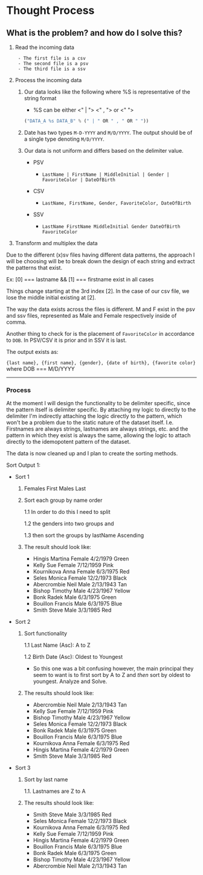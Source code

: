 # Thought Process

## What is the problem? and how do I solve this?

1. Read the incoming data

		- The first file is a csv
		- The second file is a psv
		- The third file is a ssv

2. Process the incoming data
	
	1. Our data looks like the following where %S is representative of the string format
		- %S can be either <" | "> <" , "> or <" "> 
		
		```python
		("DATA_A %s DATA_B" % (" | " OR " , " OR " "))
		```

	2. Date has two types `M-D-YYYY` and `M/D/YYYY`. The output should be of a single type denoting `M/D/YYYY`.


	3. Our data is not uniform and differs based on the delimiter value.

		- PSV
			- `LastName | FirstName | MiddleInitial | Gender | FavoriteColor | DateOfBirth`

		- CSV 
			- `LastName, FirstName, Gender, FavoriteColor, DateOfBirth`

		- SSV
			- `LastName FirstName MiddleInitial Gender DateOfBirth FavoriteColor`

3. Transform and multiplex the data 

Due to the different (x)sv files having different data patterns, the approach I will be choosing will be to break down the design of each string and extract the patterns that exist. 

Ex: [0] === lastname && [1] === firstname exist in all cases

Things change starting at the 3rd index [2]. In the case of our csv file, we lose the middle initial existing at [2]. 

The way the data exists across the files is different. M and F exist in the psv and ssv files, represented as Male and Female respectively inside of comma.

Another thing to check for is the placement of `FavoriteColor` in accordance to `DOB`. In PSV/CSV it is prior and in SSV it is last.

The output exists as:

``{last name}, {first name}, {gender}, {date of birth}, {favorite color}``
where DOB === M/D/YYYY

----

### Process 
At the moment I will design the functionality to be delimiter specific, since the pattern itself is delimiter specific. By attaching my logic to directly to the delimiter I'm indirectly attaching the logic directly to the pattern, which won't be a problem due to the static nature of the dataset itself. I.e. Firstnames are always strings, lastnames are always strings, etc. and the pattern in which they exist is always the same, allowing the logic to attach directly to the idemopotent pattern of the dataset.

The data is now cleaned up and I plan to create the sorting methods. 

Sort Output 1: 
- Sort 1
	1. Females First Males Last
	2. Sort each group by name order

		1.1 In order to do this I need to split

		1.2 the genders into two groups and

		1.3 then sort the groups by lastName Ascending

	3. The result should look like: 
		- Hingis Martina Female 4/2/1979 Green
		- Kelly Sue Female 7/12/1959 Pink
		- Kournikova Anna Female 6/3/1975 Red
		- Seles Monica Female 12/2/1973 Black
		- Abercrombie Neil Male 2/13/1943 Tan
		- Bishop Timothy Male 4/23/1967 Yellow
		- Bonk Radek Male 6/3/1975 Green
		- Bouillon Francis Male 6/3/1975 Blue
		- Smith Steve Male 3/3/1985 Red

- Sort 2
	1. Sort functionality
		
		1.1 Last Name (Asc): A to Z 
		
		1.2 Birth Date (Asc): Oldest to Youngest
			
		- So this one was a bit confusing however, the main principal they seem to want is to first sort by A to Z and *then* sort by oldest to youngest. Analyze and Solve.
				
	
	2. The results should look like:
		- Abercrombie Neil Male 2/13/1943 Tan
		- Kelly Sue Female 7/12/1959 Pink
		- Bishop Timothy Male 4/23/1967 Yellow
		- Seles Monica Female 12/2/1973 Black
		- Bonk Radek Male 6/3/1975 Green
		- Bouillon Francis Male 6/3/1975 Blue
		- Kournikova Anna Female 6/3/1975 Red
		- Hingis Martina Female 4/2/1979 Green
		- Smith Steve Male 3/3/1985 Red

- Sort 3
	1. Sort by last name

		1.1. Lastnames are Z to A

	2. The results should look like:
		- Smith Steve Male 3/3/1985 Red
		- Seles Monica Female 12/2/1973 Black
		- Kournikova Anna Female 6/3/1975 Red
		- Kelly Sue Female 7/12/1959 Pink
		- Hingis Martina Female 4/2/1979 Green
		- Bouillon Francis Male 6/3/1975 Blue
		- Bonk Radek Male 6/3/1975 Green
		- Bishop Timothy Male 4/23/1967 Yellow
		- Abercrombie Neil Male 2/13/1943 Tan